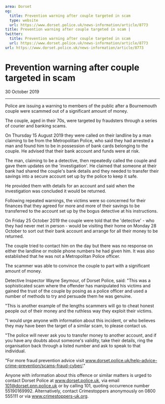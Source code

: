 ```yaml
area: Dorset
og:
  title: Prevention warning after couple targeted in scam
  type: website
  url: https://www.dorset.police.uk/news-information/article/8773
title: Prevention warning after couple targeted in scam |
twitter:
  title: Prevention warning after couple targeted in scam
  url: https://www.dorset.police.uk/news-information/article/8773
url: https://www.dorset.police.uk/news-information/article/8773
```

# Prevention warning after couple targeted in scam

30 October 2019

* * *

Police are issuing a warning to members of the public after a Bournemouth couple were scammed out of a significant amount of money.

The couple, aged in their 70s, were targeted by fraudsters through a series of courier and banking scams.

On Thursday 15 August 2019 they were called on their landline by a man claiming to be from the Metropolitan Police, who said they had arrested a man and found him to be in possession of bank cards belonging to the couple. He advised that their bank account and funds were at risk.

The man, claiming to be a detective, then repeatedly called the couple and gave them updates on the 'investigation'. He claimed that someone at their bank had shared the couple's bank details and they needed to transfer their savings into a secure account set up by the police to keep it safe.

He provided them with details for an account and said when the investigation was concluded it would be returned.

Following repeated warnings, the victims were so concerned for their finances that they agreed for more and more of their savings to be transferred to the account set up by the bogus detective at his instructions.

On Friday 25 October 2019 the couple were told that the 'detective' - who they had never met in person - would be visiting their home on Monday 28 October to sort out their bank account and arrange for all their money to be returned.

The couple tried to contact him on the day but there was no response on either the landline or mobile phone numbers he had given him. It was also established that he was not a Metropolitan Police officer.

The scammer was able to convince the couple to part with a significant amount of money.

Detective Inspector Wayne Seymour, of Dorset Police, said: "This was a sophisticated scam where the offender has manipulated his victims and gained the trust of the couple by posing as a police officer and used a number of methods to try and persuade them he was genuine.

"This is another example of the lengths scammers will go to cheat honest people out of their money and the ruthless way they exploit their victims.

"I would urge anyone with information about this incident, or who believes they may have been the target of a similar scam, to please contact us.

"The police will never ask you to transfer money to another account, and if you have any doubts about someone's validity, take their details, ring the organisation back through a listed number and ask to speak to that individual.

"For more fraud prevention advice visit www.dorset.police.uk/help-advice-crime-prevention/scams-fraud-cyber/."

Anyone with information about this offence or similar matters is urged to contact Dorset Police at www.dorset.police.uk, via email 101@dorset.pnn.police.uk or by calling 101, quoting occurrence number 55190169992. Alternatively, contact Crimestoppers anonymously on 0800 555111 or via www.crimestoppers-uk.org.
